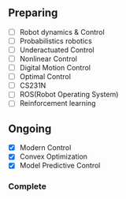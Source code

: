 ## Preparing
- [ ] Robot dynamics & Control
- [ ] Probabilistics robotics
- [ ] Underactuated Control
- [ ] Nonlinear Control
- [ ] Digital Motion Control
- [ ] Optimal Control
- [ ] CS231N
- [ ] ROS(Robot Operating System)
- [ ] Reinforcement learning

## Ongoing
- [x] Modern Control 
- [x] Convex Optimization	 
- [x] Model Predictive Control

### Complete




<!--h2>

```diff
- red
+ green
! orange
# gray
```

</h2-->


